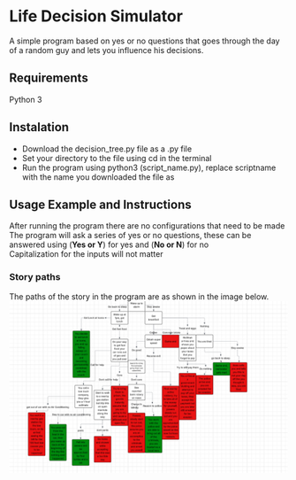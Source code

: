 # Life Decision Simulator

A simple program based on yes or no questions that goes through the day of a random guy and lets you influence his decisions.

## Requirements

Python 3

## Instalation

* Download the decision_tree.py file as a .py file
* Set your directory to the file using cd in the terminal
* Run the program using python3 (script_name.py), replace scriptname with the name you downloaded the file as

## Usage Example and Instructions

After running the program there are no configurations that need to be made  
The program will ask a series of yes or no questions, these can be answered using (**Yes or Y**) for yes and (**No or N**) for no  
Capitalization for the inputs will not matter

### Story paths
The paths of the story in the program are as shown in the image below.
![Story Path](https://raw.githubusercontent.com/WTCSC/life-decision-simulator-OwenVWest/refs/heads/main/Screenshot%20from%202025-09-12%2014-27-50.png)
